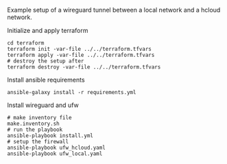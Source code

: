 Example setup of a wireguard tunnel between a local network and a hcloud network. 

Initialize and apply terraform

    cd terraform
    terraform init -var-file ../../terraform.tfvars
    terraform apply -var-file ../../terraform.tfvars
    # destroy the setup after
    terraform destroy -var-file ../../terraform.tfvars

Install ansible requirements

    ansible-galaxy install -r requirements.yml
    

Install wireguard and ufw

    # make inventory file
    make.inventory.sh
    # run the playbook
    ansible-playbook install.yml
    # setup the firewall
    ansible-playbook ufw_hcloud.yaml
    ansible-playbook ufw_local.yaml


